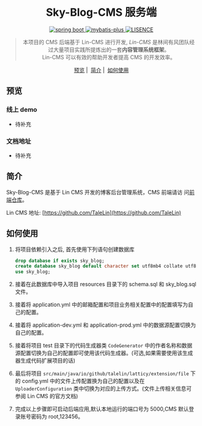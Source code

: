 <h1 align="center">
  Sky-Blog-CMS 服务端
</h1>

<p align="center">

  <a href="https://spring.io/" rel="nofollow">
  <img src="https://img.shields.io/badge/spring%20boot-2.2.5.RELEASE-green" alt="spring boot" data-canonical-src="https://img.shields.io/badge/spring%20boot-2.2.5.RELEASE-green" style="max-width:100%;">
  </a>
  
  <a href="https://pypi.org/project/Lin-CMS/" rel="nofollow">
  <img src="https://img.shields.io/badge/mybatis--plus-3.3.0-yellow" alt="mybatis-plus" data-canonical-src="https://img.shields.io/badge/mybatis--plus-3.3.0-yellow" style="max-width:100%;">
  </a>
  
  <a href="https://mybatis.plus/" rel="nofollow">
  <img src="https://img.shields.io/badge/license-MIT-lightgrey.svg" alt="LISENCE" data-canonical-src="https://img.shields.io/badge/license-MIT-lightgrey.svg" style="max-width:100%;">
  </a>
  
</p>

<blockquote align="center">
 本项目的 CMS 后端基于 Lin-CMS 进行开发, <em>Lin-CMS</em> 是林间有风团队经过大量项目实践所提炼出的一套<strong>内容管理系统框架</strong>。<br>
 Lin-CMS 可以有效的帮助开发者提高 CMS 的开发效率。
</blockquote>

<p align="center">
  <a href="##预览">预览</a>&nbsp;|&nbsp;
  <a href="##简介">简介</a>&nbsp;|&nbsp;
  <a href="##如何使用">如何使用</a>
</p>

## 预览

### 线上 demo

- 待补充

### 文档地址

- 待补充

## 简介

Sky-Blog-CMS 是基于 Lin CMS 开发的博客后台管理系统，CMS 前端请访
问[前端仓库](https://github.com/270686992/sky-blog-cms-frontend)。

Lin CMS 地址: [https://github.com/TaleLin](https://github.com/TaleLin)

## 如何使用

1. 将项目依赖引入之后, 首先使用下列语句创建数据库

    ```sql
    drop database if exists sky_blog;
    create database sky_blog default character set utf8mb4 collate utf8mb4_general_ci;
    use sky_blog;
    ```

2. 接着在此数据库中导入项目 resources 目录下的 schema.sql 和 sky_blog.sql 文件。

3. 接着将 application.yml 中的邮箱配置和项目业务相关配置中的配置填写为自己的配置。

4. 接着将 application-dev.yml 和 application-prod.yml 中的数据源配置切换为自己的配置。

5. 接着将项目 test 目录下的代码生成器类 `CodeGenerator` 中的作者名称和数据源配置切换为自己的配置即可使用该代码生成器。(可选,如果需要使用该生成器生成代码扩展项目的话)

6. 最后将项目 `src/main/java/io/github/talelin/latticy/extension/file` 下的 config.yml 中的文件上传配置换为自己的配置以及在 `UploaderConfiguration` 类中切换为对应的上传方式。(文件上传相关信息可参阅 Lin CMS 的官方文档)

7. 完成以上步骤即可启动后端应用,默认本地运行的端口号为 5000,CMS 默认登录账号密码为 root,123456。

